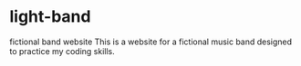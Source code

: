 # light-band
fictional band website
This is a website for a fictional music band designed to practice my coding skills.

